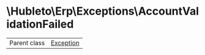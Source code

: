 
# \Hubleto\Erp\Exceptions\AccountValidationFailed
<table class='table-default dense'>
<tr><td>Parent class</td><td><a href="../../../Exception">Exception</a></td></tr></table>

